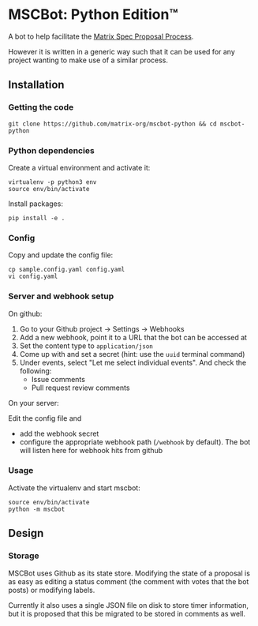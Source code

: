 # MSCBot: Python Edition™

A bot to help facilitate the [Matrix Spec Proposal
Process](https://matrix.org/docs/spec/proposals).

However it is written in a generic way such that it can be used for any project wanting to
make use of a similar process.

## Installation

### Getting the code

```
git clone https://github.com/matrix-org/mscbot-python && cd mscbot-python
```

### Python dependencies

Create a virtual environment and activate it:

```
virtualenv -p python3 env
source env/bin/activate
```

Install packages:

```
pip install -e .
```

### Config

Copy and update the config file:

```
cp sample.config.yaml config.yaml
vi config.yaml
```

### Server and webhook setup

On github:

1. Go to your Github project -> Settings -> Webhooks
1. Add a new webhook, point it to a URL that the bot can be accessed at
1. Set the content type to `application/json`
1. Come up with and set a secret (hint: use the `uuid` terminal command)
1. Under events, select "Let me select individual events". And check the following:
    - Issue comments
    - Pull request review comments

On your server:

Edit the config file and
  - add the webhook secret
  - configure the appropriate webhook path (`/webhook` by default). The bot will listen
    here for webhook hits from github

### Usage

Activate the virtualenv and start mscbot:

```
source env/bin/activate
python -m mscbot
```

## Design

### Storage

MSCBot uses Github as its state store. Modifying the state of a proposal is as easy as
editing a status comment (the comment with votes that the bot posts) or modifying labels.

Currently it also uses a single JSON file on disk to store timer information, but it is
proposed that this be migrated to be stored in comments as well.
